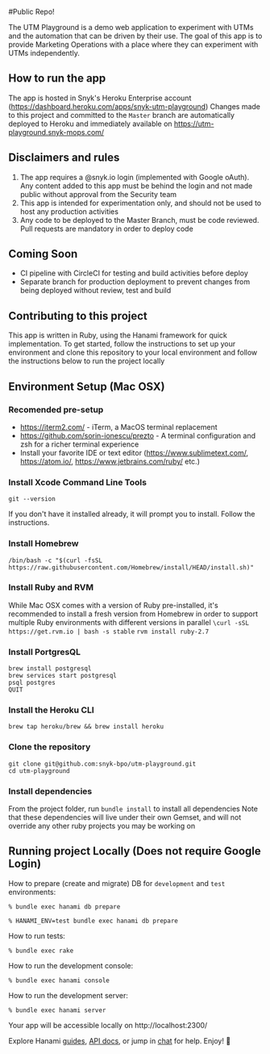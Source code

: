 #Public Repo! 

The UTM Playground is a demo web application to experiment with UTMs and the automation that can be driven by their use.
The goal of this app is to provide Marketing Operations with a place where they can experiment with UTMs independently.

## How to run the app
The app is hosted in Snyk's Heroku Enterprise account (https://dashboard.heroku.com/apps/snyk-utm-playground)
Changes made to this project and committed to the `Master` branch are automatically deployed to Heroku and immediately available on https://utm-playground.snyk-mops.com/

## Disclaimers and rules
1. The app requires a @snyk.io login (implemented with Google oAuth). Any content added to this app must be behind the login and not made public without approval from the Security team
2. This app is intended for experimentation only, and should not be used to host any production activities
3. Any code to be deployed to the Master Branch, must be code reviewed. Pull requests are mandatory in order to deploy code

## Coming Soon
- CI pipeline with CircleCI for testing and build activities before deploy
- Separate branch for production deployment to prevent changes from being deployed without review, test and build


## Contributing to this project ## 
This app is written in Ruby, using the Hanami framework for quick implementation. 
To get started, follow the instructions to set up your environment and clone this repository to your local environment and follow the instructions below to run the project locally

## Environment Setup (Mac OSX)
### Recomended pre-setup
- https://iterm2.com/ - iTerm, a MacOS terminal replacement
- https://github.com/sorin-ionescu/prezto - A terminal configuration and zsh for a richer terminal experience
- Install your favorite IDE or text editor (https://www.sublimetext.com/, https://atom.io/, https://www.jetbrains.com/ruby/ etc.)

### Install Xcode Command Line Tools
```
git --version
```
If you don't have it installed already, it will prompt you to install. Follow the instructions.

### Install Homebrew
```
/bin/bash -c "$(curl -fsSL https://raw.githubusercontent.com/Homebrew/install/HEAD/install.sh)"
```

### Install Ruby and RVM
While Mac OSX comes with a version of Ruby pre-installed, it's recommended to install a fresh version from Homebrew in order to support multiple Ruby environments with different versions in parallel
`\curl -sSL https://get.rvm.io | bash -s stable`
`rvm install ruby-2.7`

### Install PortgresQL ###
```
brew install postgresql
brew services start postgresql
psql postgres
QUIT
```

### Install the Heroku CLI ###
`brew tap heroku/brew && brew install heroku`

### Clone the repository ###
```
git clone git@github.com:snyk-bpo/utm-playground.git
cd utm-playground
```

### Install dependencies
From the project folder, run `bundle install` to install all dependencies
Note that these dependencies will live under their own Gemset, and will not override any other ruby projects you may be working on


## Running project Locally (Does not require Google Login)
How to prepare (create and migrate) DB for `development` and `test` environments:

```
% bundle exec hanami db prepare

% HANAMI_ENV=test bundle exec hanami db prepare
```

How to run tests:

```
% bundle exec rake
```

How to run the development console:

```
% bundle exec hanami console
```

How to run the development server:

```
% bundle exec hanami server
```

Your app will be accessible locally on http://localhost:2300/

Explore Hanami [guides](https://guides.hanamirb.org/), [API docs](http://docs.hanamirb.org/1.3.4/), or jump in [chat](http://chat.hanamirb.org) for help. Enjoy! 🌸


